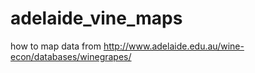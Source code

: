 adelaide_vine_maps
==================

how to map data from http://www.adelaide.edu.au/wine-econ/databases/winegrapes/
